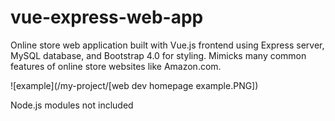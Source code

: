# vue-express-web-app

Online store web application built with Vue.js frontend using Express server, MySQL database, and Bootstrap 4.0 for styling. Mimicks many common features  of online store websites like Amazon.com.

![example](/my-project/[web dev homepage example.PNG])

Node.js modules not included
